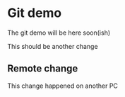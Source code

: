 # Git demo

The git demo will be here soon(ish)

This should be another change

## Remote change

This change happened on another PC
